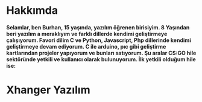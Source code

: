 <h1>Hakkımda</h1>
<h4>Selamlar, ben Burhan, 15 yaşında, yazılım öğrenen birisiyim. 8 Yaşından beri yazılım a meraklıyım ve farklı dillerde kendimi geliştirmeye çalışıyorum. 
Favori dilim C ve Python, Javascript, Php dillerinde kendimi geliştirmeye devam ediyorum.
C ile arduino, pıc gibi geliştirme kartlarından projeler yapıyorum ve bunları satıyorum.
Şu aralar CS:GO hile sektöründe yetkili ve kullanıcı olarak bulunuyorum.
İlk yetkili olduğum hile ise:</h4> <h1>Xhanger Yazılım</h1>

